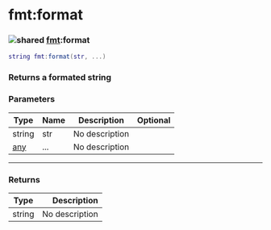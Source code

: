 # fmt:format

### ![shared](../../home/fmt/.gitbook/assets/shared.png) [fmt](../../home/fmt/home/fmt/):format

```lua
string fmt:format(str, ...)
```

### Returns a formated string

### Parameters

| Type                            | Name | Description    | Optional |
| ------------------------------- | ---- | -------------- | -------: |
| string                          | str  | No description |          |
| [any](../../home/fmt/home/any/) | ...  | No description |          |

***

### Returns

| Type   |    Description |
| ------ | -------------: |
| string | No description |
